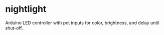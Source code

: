 # nightlight
Arduino LED controller with pot inputs for color, brightness, and delay until shut-off.
